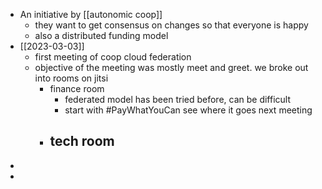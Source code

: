- An initiative by [[autonomic coop]]
	- they want to get consensus on changes so that everyone is happy
	- also a distributed funding model
- [[2023-03-03]]
	- first meeting of coop cloud federation
	- objective of the meeting was mostly meet and greet. we broke out into rooms on jitsi
		- finance room
			- federated model has been tried before, can be difficult
			- start with #PayWhatYouCan see where it goes next meeting
		- tech room
			-
-
-